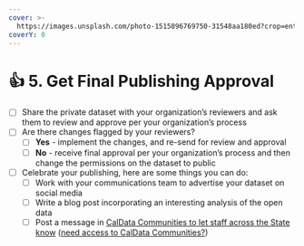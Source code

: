 ```yaml
---
cover: >-
  https://images.unsplash.com/photo-1515896769750-31548aa180ed?crop=entropy&cs=srgb&fm=jpg&ixid=MnwxOTcwMjR8MHwxfHNlYXJjaHw0fHxjYWxpZm9ybmlhfGVufDB8fHx8MTY0MDAzMTE0NA&ixlib=rb-1.2.1&q=85
coverY: 0
---
```


# 👍 5. Get Final Publishing Approval

* [ ] Share the private dataset with your organization’s reviewers and ask them to review and approve per your organization’s process
* [ ] Are there changes flagged by your reviewers?
  * [ ] **Yes** - implement the changes, and re-send for review and approval
  * [ ] **No** - receive final approval per your organization’s process and then change the permissions on the dataset to public
* [ ] Celebrate your publishing, here are some things you can do:
  * [ ] Work with your communications team to advertise your dataset on social media
  * [ ] Write a blog post incorporating an interesting analysis of the open data
  * [ ] Post a message in [CalData Communities to let staff across the State know](https://teams.microsoft.com/l/channel/19%3a037b34f454d94a9fa7f6aa964c052af4%40thread.tacv2/Open%20Data?groupId=0f45987a-e632-4e93-be66-ebfd6079e926\&tenantId=68a88534-151d-4e79-8046-09be7890656c) ([need access to CalData Communities?](https://forms.office.com/Pages/DesignPage.aspx#FormId=NIWoaB0VeU6ARgm-eJBlbP8EsQ790KZKrhPJ1tkPH1JURjFWN1paMUtURFU5TFZOSjdTNVFZMkxEQi4u))
